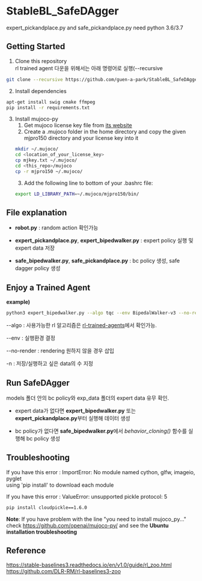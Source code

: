 # StableBL_SafeDAgger

expert_pickandplace.py and safe_pickandplace.py need python 3.6/3.7

## Getting Started

1. Clone this repository  
rl trained agent 다운을 위해서는 아래 명령어로 실행(--recursive 
```sh
git clone --recursive https://github.com/guen-a-park/StableBL_SafeDAgger.git
```

2. Install dependencies
```sh
apt-get install swig cmake ffmpeg
pip install -r requirements.txt
```

3. Install mujoco-py
    1. Get mujoco license key file from <a href="https://www.roboti.us/license.html">its website</a>
    2. Create a .mujoco folder in the home directory and copy the given mjpro150 directory and your license key into it
      ```sh
      mkdir ~/.mujoco/
      cd <location_of_your_license_key>
      cp mjkey.txt ~/.mujoco/
      cd <this_repo>/mujoco
      cp -r mjpro150 ~/.mujoco/
      ```
    3. Add the following line to bottom of your .bashrc file: 
      ```sh
      export LD_LIBRARY_PATH=~/.mujoco/mjpro150/bin/
      ```

## File explanation

- **robot.py** : random action 확인가능

- **expert_pickandplace.py**, **expert_bipedwalker.py** : expert policy 실행 및 expert data 저장

- **safe_bipedwalker.py**, **safe_pickandplace.py** : bc policy 생성, safe dagger policy 생성

  

## Enjoy a Trained Agent

**example)**
```sh
python3 expert_bipedwalker.py --algo tqc --env BipedalWalker-v3 --no-render --folder rl-trained-agents/ -n 1000
```
--algo : 사용가능한 rl 알고리즘은 [rl-trained-agents](https://github.com/DLR-RM/rl-trained-agents)에서 확인가능.

--env : 실행환경 결정

--no-render : rendering 원하지 않을 경우 삽입

-n : 저장/실행하고 싶은 data의 수 지정



## Run SafeDAgger

models 폴더 안의 bc policy와 exp_data 폴더의 expert data 유무 확인. 

- expert data가 없다면  **expert_bipedwalker.py** 또는 **expert_pickandplace.py**부터 실행해 데이터 생성

- bc policy가 없다면 **safe_bipedwalker.py**에서 *behavior_cloning()* 함수를 실행해 bc policy 생성 




## Troubleshooting
If you have this error : ImportError: No module named cython, glfw, imageio, pyglet  
using 'pip install' to download each module

If you have this error : ValueError: unsupported pickle protocol: 5
```sh
pip install cloudpickle==1.6.0
```

**Note**: If you have problem with the line "you need to install mujoco_py..." 
check https://github.com/openai/mujoco-py/ and see the **Ubuntu installation troubleshooting**

## Reference
https://stable-baselines3.readthedocs.io/en/v1.0/guide/rl_zoo.html  
https://github.com/DLR-RM/rl-baselines3-zoo

